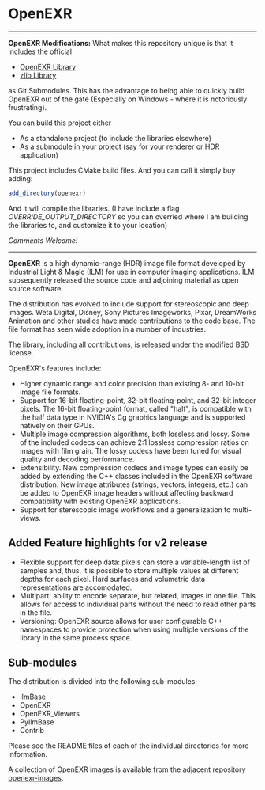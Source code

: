 # OpenEXR
---

**OpenEXR Modifications:** What makes this repository unique is that it includes the official 
* [OpenEXR Library](https://github.com/openexr/openexr)
* [zlib Library](https://github.com/martell/zlib.cmake)

as Git Submodules. This has the advantage to being able to quickly build OpenEXR out of the gate (Especially on Windows - where it is notoriously frustrating).

You can build this project either
* As a standalone project (to include the libraries elsewhere)
* As a submodule in your project (say for your renderer or HDR application)

This project includes CMake build files.
And you can call it simply buy adding:

```cmake
add_directory(openexr)
```
And it will compile the libraries. (I have include a flag *OVERRIDE_OUTPUT_DIRECTORY* so you can overried where I am building the libraries to, and customize it to your location)

*Comments Welcome!*

---


**OpenEXR** is a high dynamic-range (HDR) image file format developed by
Industrial Light & Magic (ILM) for use in computer imaging applications.
ILM subsequently released the source code and adjoining material as open source software.

The distribution has evolved to include support for stereoscopic and deep
images.  Weta Digital, Disney, Sony Pictures Imageworks, Pixar, DreamWorks
Animation and other studios have made contributions to the code base.
The file format has seen wide adoption in a number of industries.

The library, including all contributions, is released under the modified BSD license. 

OpenEXR's features include:

* Higher dynamic range and color precision than existing 8- and 10-bit
  image file formats.
* Support for 16-bit floating-point, 32-bit floating-point, and
  32-bit integer pixels. The 16-bit floating-point format, called "half",
  is compatible with the half data type in NVIDIA's Cg graphics language
  and is supported natively on their GPUs.
* Multiple image compression algorithms, both lossless and lossy. Some of
  the included codecs can achieve 2:1 lossless compression ratios on images
  with film grain.  The lossy codecs have been tuned for visual quality and
  decoding performance.
* Extensibility. New compression codecs and image types can easily be added
  by extending the C++ classes included in the OpenEXR software distribution.
  New image attributes (strings, vectors, integers, etc.) can be added to
  OpenEXR image headers without affecting backward compatibility with
  existing OpenEXR applications. 
* Support for sterescopic image workflows and a generalization
  to multi-views.

## Added Feature highlights for v2 release

* Flexible support for deep data: pixels can store a variable-length list
  of samples and, thus, it is possible to store multiple values at different
  depths for each pixel. Hard surfaces and volumetric data representations
  are accomodated.
* Multipart: ability to encode separate, but related, images in one file.
  This allows for access to individual parts without the need to read other
  parts in the file.
* Versioning: OpenEXR source allows for user configurable C++
  namespaces to provide protection when using multiple versions of the
  library in the same process space.
      
## Sub-modules
The distribution is divided into the following sub-modules:

* IlmBase
* OpenEXR
* OpenEXR_Viewers
* PyIlmBase
* Contrib
    
Please see the README files of each of the individual directories for more information.

A collection of OpenEXR images is available from the adjacent repository
[openexr-images](https://github.com/openexr/openexr-images).